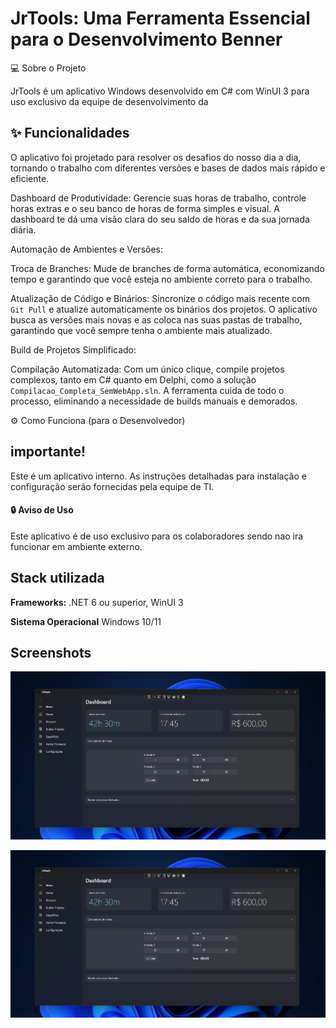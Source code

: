 
# JrTools: Uma Ferramenta Essencial para o Desenvolvimento Benner

💻 Sobre o Projeto

JrTools é um aplicativo Windows desenvolvido em C# com WinUI 3 para uso exclusivo da equipe de desenvolvimento da 


## ✨ Funcionalidades


O aplicativo foi projetado para resolver os desafios do nosso dia a dia, tornando o trabalho com diferentes versões e bases de dados mais rápido e eficiente.

Dashboard de Produtividade:
Gerencie suas horas de trabalho, controle horas extras e o seu banco de horas de forma simples e visual. A dashboard te dá uma visão clara do seu saldo de horas e da sua jornada diária.

Automação de Ambientes e Versões:

Troca de Branches: Mude de branches de forma automática, economizando tempo e garantindo que você esteja no ambiente correto para o trabalho.

Atualização de Código e Binários: Sincronize o código mais recente com `Git Pull`  e atualize automaticamente os binários dos projetos. O aplicativo busca as versões mais novas e as coloca nas suas pastas de trabalho, garantindo que você sempre tenha o ambiente mais atualizado.

Build de Projetos Simplificado:

Compilação Automatizada: Com um único clique, compile projetos complexos, tanto em C# quanto em Delphi, como a solução `Compilacao_Completa_SemWebApp.sln`. A ferramenta cuida de todo o processo, eliminando a necessidade de builds manuais e demorados.

⚙️ Como Funciona (para o Desenvolvedor)


## importante!
Este é um aplicativo interno. As instruções detalhadas para instalação e configuração serão fornecidas pela equipe de TI.
#### 🔒 Aviso de Uso
Este aplicativo é de uso exclusivo para os colaboradores sendo nao ira funcionar em ambiente externo.

 
## Stack utilizada

**Frameworks:** .NET 6 ou superior, WinUI 3

**Sistema Operacional** Windows 10/11


## Screenshots

![App Screenshot](JrTools/Assets/Dashboard.png)

![App Screenshot](https://github.com/JuniorOliveiraj/JrTools/blob/master/JrTools/Assets/Dashboard.png)




